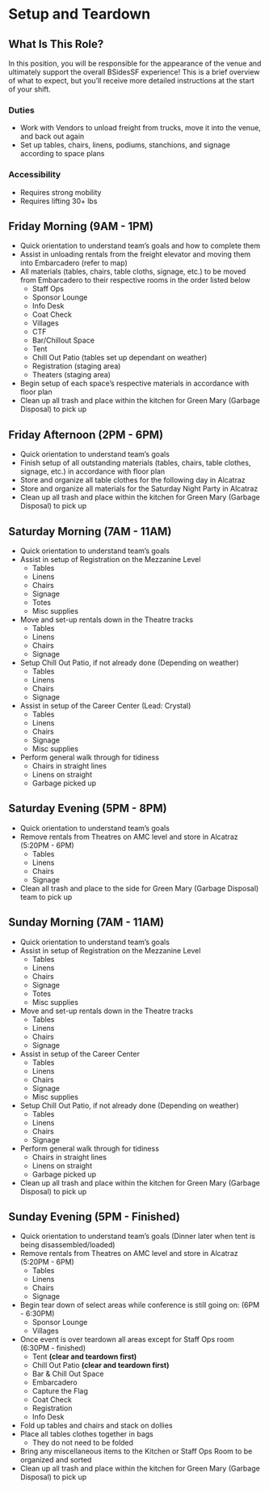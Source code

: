 # Setup and Teardown

## What Is This Role?

In this position, you will be responsible for the appearance of the venue and ultimately support the overall BSidesSF experience! This is a brief overview of what to expect, but you’ll receive more detailed instructions at the start of your shift.

### Duties

- Work with Vendors to unload freight from trucks, move it into the venue, and back out again 
- Set up tables, chairs, linens, podiums, stanchions, and signage according to space plans

### Accessibility

- Requires strong mobility
- Requires lifting 30+ lbs

## Friday Morning  (9AM - 1PM)

- Quick orientation to understand team’s goals and how to complete them
- Assist in unloading rentals from the freight elevator and moving them into Embarcadero (refer to map)
- All materials (tables, chairs, table cloths, signage, etc.) to be moved from Embarcadero to their respective rooms in the order listed below 
    - Staff Ops 
    - Sponsor Lounge
    - Info Desk
    - Coat Check
    - Villages
    - CTF
    - Bar/Chillout Space
    - Tent 
    - Chill Out Patio (tables set up dependant on weather)
    - Registration (staging area)
    - Theaters (staging area)
- Begin setup of each space’s respective materials in accordance with floor plan 
- Clean up all trash and place within the kitchen for Green Mary (Garbage Disposal) to pick up

## Friday Afternoon (2PM - 6PM)

- Quick orientation to understand team’s goals 
- Finish setup of all outstanding materials (tables, chairs, table clothes, signage, etc.) in accordance with floor plan 
- Store and organize all table clothes for the following day in Alcatraz
- Store and organize all materials for the Saturday Night Party in Alcatraz 
- Clean up all trash and place within the kitchen for Green Mary (Garbage Disposal) to pick up

## Saturday Morning (7AM - 11AM)

- Quick orientation to understand team’s goals
- Assist in setup of Registration on the Mezzanine Level
    - Tables
    - Linens
    - Chairs
    - Signage
    - Totes
    - Misc supplies 
- Move and set-up rentals down in the Theatre tracks 
    - Tables
    - Linens
    - Chairs
    - Signage 
 - Setup Chill Out Patio, if not already done (Depending on weather)
    - Tables
    - Linens
    - Chairs
    - Signage
- Assist in setup of the Career Center (Lead: Crystal)
    - Tables
    - Linens
    - Chairs 
    - Signage
    - Misc supplies
- Perform general walk through for tidiness
    - Chairs in straight lines
    - Linens on straight
    - Garbage picked up

## Saturday Evening (5PM - 8PM)

- Quick orientation to understand team’s goals
- Remove rentals from Theatres on AMC level and store in Alcatraz (5:20PM - 6PM)
    - Tables
    - Linens
    - Chairs
    - Signage
- Clean all trash and place to the side for Green Mary (Garbage Disposal) team to pick up

## Sunday Morning (7AM - 11AM)

- Quick orientation to understand team’s goals
- Assist in setup of Registration on the Mezzanine Level 
    - Tables
    - Linens
    - Chairs
    - Signage
    - Totes
    - Misc supplies
- Move and set-up rentals down in the Theatre tracks 
    - Tables
    - Linens
    - Chairs
    - Signage
- Assist in setup of the Career Center 
    - Tables
    - Linens
    - Chairs 
    - Signage
    - Misc supplies
- Setup Chill Out Patio, if not already done (Depending on weather)
    - Tables
    - Linens
    - Chairs
    - Signage
- Perform general walk through for tidiness
    - Chairs in straight lines
    - Linens on straight
    - Garbage picked up
- Clean up all trash and place within the kitchen for Green Mary (Garbage Disposal) to pick up

## Sunday Evening (5PM - Finished)

- Quick orientation to understand team’s goals (Dinner later when tent is being disassembled/loaded) 
- Remove rentals from Theatres on AMC level and store in Alcatraz (5:20PM - 6PM)
    - Tables
    - Linens
    - Chairs
    - Signage
- Begin tear down of select areas while conference is still going on: (6PM - 6:30PM)
    - Sponsor Lounge
    - Villages
- Once event is over teardown all areas except for Staff Ops room (6:30PM - finished)
    - Tent **(clear and teardown first)**
    - Chill Out Patio **(clear and teardown first)**
    - Bar & Chill Out Space
    - Embarcadero
    - Capture the Flag
    - Coat Check
    - Registration 
    - Info Desk
- Fold up tables and chairs and stack on dollies
- Place all tables clothes together in bags
    - They do not need to be folded
- Bring any miscellaneous items to the Kitchen or Staff Ops Room to be organized and sorted
- Clean up all trash and place within the kitchen for Green Mary (Garbage Disposal) to pick up